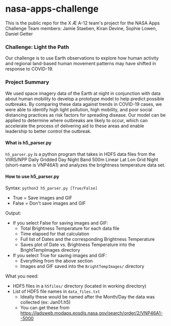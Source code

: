 # nasa-apps-challenge
This is the public repo for the X Æ A-12 team's project for the NASA Apps Challenge 
Team members: Jamie Staeben, Kiran Devine, Sophie Lowen, Daniel Getter

### Challenge: Light the Path
Our challenge is to use Earth observations to explore how human activity and regional land-based human movement patterns may have shifted in response to COVID-19.

### Project Summary
We used space imagery data of the Earth at night in conjunction with data about human mobility to develop a prototype model to help predict possible outbreaks. By comparing these data against trends in COVID-19 cases, we were able to identify high light pollution, high mobility, and poor social distancing practices as risk factors for spreading disease. Our model can be applied to determine where outbreaks are likely to occur, which can accelerate the process of delivering aid to these areas and enable leadership to better control the outbreak.

#### What is h5_parser.py
`h5_parser.py` is a python program that takes in HDF5 data files from the VIIRS/NPP Daily Gridded Day Night Band 500m Linear Lat Lon Grid Night (short-name is VNP46A1) and analyzes the brightness temperature data set.

#### How to use h5_parser.py
Syntax: `python3 h5_parser.py [True/False]`
 - True = Save images and GIF
 - False = Don't save images and GIF
       
Output: 
- If you select False for saving images and GIF:
  - Total Brightness Temperature for each data file
  - Time elapsed for that calculation
  - Full list of Dates and the corresponding Brightness Temperature
  - Saves plot of Date vs. Brightness Temperature into the BrightTempImages directory  
- If you select True for saving images and GIF:
  - Everything from the above section
  - Images and GIF saved into the `BrightTempImages/` directory
  
What you need:
- HDF5 files in a `h5files/` directory (located in working directory)
- List of HDF5 file names in `data_files.txt `
  - Ideally these would be named after the Month/Day the data was collected (ex: Jan01.h5)
  - You can get these from https://ladsweb.modaps.eosdis.nasa.gov/search/order/2/VNP46A1--5000
